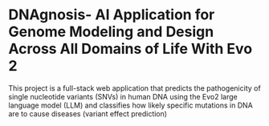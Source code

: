 # DNAgnosis- AI Application for Genome Modeling and Design Across All Domains of Life With Evo 2

This project is a full-stack web application that predicts the pathogenicity of single nucleotide variants (SNVs) in human DNA using the Evo2 large language model (LLM) and classifies how likely specific mutations in DNA are to cause diseases (variant effect prediction)
